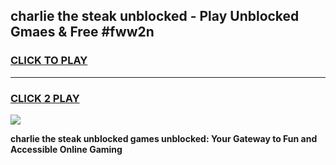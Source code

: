 
## charlie the steak unblocked - Play Unblocked Gmaes & Free #fww2n
<h3>
<a href="https://news.freeplayer.one?title=charlie_the_steak_unblocked&ref=03M">CLICK TO PLAY</a></h3>
<hr>

<h3>
<a href="https://news.freeplayer.one?title=charlie_the_steak_unblocked&ref=03M">CLICK 2 PLAY</a>
  
</h3>

<a href="https://news.freeplayer.one?title=charlie_the_steak_unblocked&ref=03M"><img src="https://clearcache.store/games.png"></a>


**charlie the steak unblocked games unblocked: Your Gateway to Fun and Accessible Online Gaming**

